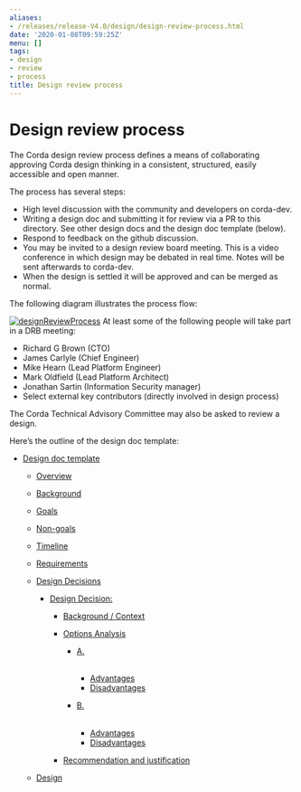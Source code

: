 ```yaml
---
aliases:
- /releases/release-V4.0/design/design-review-process.html
date: '2020-01-08T09:59:25Z'
menu: []
tags:
- design
- review
- process
title: Design review process
---
```



# Design review process

The Corda design review process defines a means of collaborating approving Corda design thinking in a consistent,
structured, easily accessible and open manner.

The process has several steps:


* High level discussion with the community and developers on corda-dev.
* Writing a design doc and submitting it for review via a PR to this directory. See other design docs and the
design doc template (below).
* Respond to feedback on the github discussion.
* You may be invited to a design review board meeting. This is a video conference in which design may be debated in
real time. Notes will be sent afterwards to corda-dev.
* When the design is settled it will be approved and can be merged as normal.

The following diagram illustrates the process flow:

[![designReviewProcess](design/./designReviewProcess.png "designReviewProcess")](./designReviewProcess.png)
At least some of the following people will take part in a DRB meeting:


* Richard G Brown (CTO)
* James Carlyle (Chief Engineer)
* Mike Hearn (Lead Platform Engineer)
* Mark Oldfield (Lead Platform Architect)
* Jonathan Sartin (Information Security manager)
* Select external key contributors (directly involved in design process)

The Corda Technical Advisory Committee may also be asked to review a design.

Here’s the outline of the design doc template:



* [Design doc template](template/design.md)
    * [Overview](template/design.md#overview)
    * [Background](template/design.md#background)
    * [Goals](template/design.md#goals)
    * [Non-goals](template/design.md#non-goals)
    * [Timeline](template/design.md#timeline)
    * [Requirements](template/design.md#requirements)
    * [Design Decisions](template/design.md#design-decisions)
        * [Design Decision: <Description heading>](template/decisions/decision.md)
            * [Background / Context](template/decisions/decision.md#background-context)
            * [Options Analysis](template/decisions/decision.md#options-analysis)
                * [A. <Option summary>](template/decisions/decision.md#a-option-summary)
                    * [Advantages](template/decisions/decision.md#advantages)
                    * [Disadvantages](template/decisions/decision.md#disadvantages)


                * [B. <Option summary>](template/decisions/decision.md#b-option-summary)
                    * [Advantages](template/decisions/decision.md#id1)
                    * [Disadvantages](template/decisions/decision.md#id2)




            * [Recommendation and justification](template/decisions/decision.md#recommendation-and-justification)




    * [Design](template/design.md#design)





